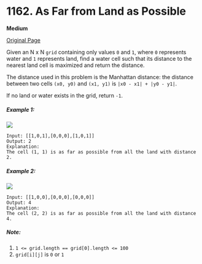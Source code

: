 # 1162. As Far from Land as Possible

**Medium**

[Original Page](https://leetcode.com/problems/as-far-from-land-as-possible/)

Given an N x N `grid` containing only values `0` and `1`, where `0` represents water and `1` represents land, find a water cell such that its distance to the nearest land cell is maximized and return the distance.

The distance used in this problem is the Manhattan distance: the distance between two cells `(x0, y0)` and `(x1, y1)` is `|x0 - x1| + |y0 - y1|`.

If no land or water exists in the grid, return `-1`.

##### Example 1:
![](https://assets.leetcode.com/uploads/2019/05/03/1336_ex1.JPG)
```
Input: [[1,0,1],[0,0,0],[1,0,1]]
Output: 2
Explanation: 
The cell (1, 1) is as far as possible from all the land with distance 2.
```

##### Example 2:
![](https://assets.leetcode.com/uploads/2019/05/03/1336_ex2.JPG)
```
Input: [[1,0,0],[0,0,0],[0,0,0]]
Output: 4
Explanation: 
The cell (2, 2) is as far as possible from all the land with distance 4.
```

##### Note:
1. `1 <= grid.length == grid[0].length <= 100`
2. `grid[i][j]` is `0` or `1`

